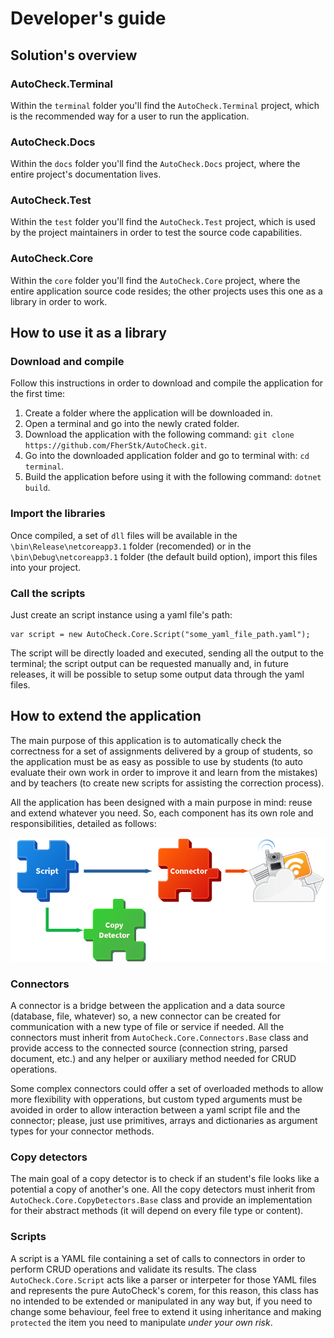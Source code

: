 # Developer's guide
## Solution's overview
### AutoCheck.Terminal
Within the `terminal` folder you'll find the `AutoCheck.Terminal` project, which is the recommended way for a user to run the application.

### AutoCheck.Docs
Within the `docs` folder you'll find the `AutoCheck.Docs` project, where the entire project's documentation lives.

### AutoCheck.Test
Within the `test` folder you'll find the `AutoCheck.Test` project, which is used by the project maintainers in order to test the source code capabilities.

### AutoCheck.Core
Within the `core` folder you'll find the `AutoCheck.Core` project, where the entire application source code resides; the other projects uses this one as a library in order to work.

## How to use it as a library
### Download and compile
Follow this instructions in order to download and compile the application for the first time:

1. Create a folder where the application will be downloaded in.
2. Open a terminal and go into the newly crated folder.
3. Download the application with the following command: `git clone https://github.com/FherStk/AutoCheck.git`.
4. Go into the downloaded application folder and go to terminal with: `cd terminal`.
5. Build the application before using it with the following command: `dotnet build`. 

### Import the libraries
Once compiled, a set of `dll` files will be available in the `\bin\Release\netcoreapp3.1` folder (recomended) or in the `\bin\Debug\netcoreapp3.1` folder (the default build option), import this files into your project. 

### Call the scripts
Just create an script instance using a yaml file's path:

```
var script = new AutoCheck.Core.Script("some_yaml_file_path.yaml");
```

The script will be directly loaded and executed, sending all the output to the terminal; the script output can be requested manually and, in future releases, it will be possible to setup some output data through the yaml files.

## How to extend the application
The main purpose of this application is to automatically check the correctness for a set of assignments delivered by a group of students, so the application must be as easy as possible to use by students (to auto evaluate their own work in order to improve it and learn from the mistakes) and by teachers (to create new scripts for assisting the correction process).

All the application has been designed with a main purpose in mind: reuse and extend whatever you need. So, each component has its own role and responsibilities, detailed as follows:

![Schema](../images/schema.png)

### Connectors
A connector is a bridge between the application and a data source (database, file, whatever) so, a new connector can be created for communication with a new type of file or service if needed. All the connectors must inherit from `AutoCheck.Core.Connectors.Base` class and provide access to the connected source (connection string, parsed document, etc.) and any helper or auxiliary method needed for CRUD operations. 

Some complex connectors could offer a set of overloaded methods to allow more flexibility with opperations, but custom typed arguments must be avoided in order to allow interaction between a yaml script file and the connector; please, just use primitives, arrays and dictionaries as argument types for your connector methods. 

### Copy detectors
The main goal of a copy detector is to check if an student's file looks like a potential a copy of another's one. All the copy detectors must inherit from `AutoCheck.Core.CopyDetectors.Base` class and provide an implementation for their abstract methods (it will depend on every file type or content).

### Scripts
A script is a YAML file containing a set of calls to connectors in order to perform CRUD operations and validate its results. The class `AutoCheck.Core.Script` acts like a parser or interpeter for those YAML files and represents the pure AutoCheck's corem, for this reason, this class has no intended to be extended or manipulated in any way but, if you need to change some behaviour, feel free to extend it using inheritance and making `protected` the item you need to manipulate *under your own risk*. 